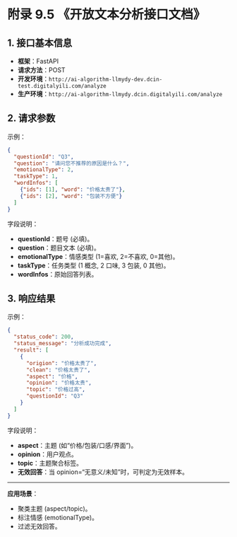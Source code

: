 # 附录 9.5 《开放文本分析接口文档》

## 1. 接口基本信息
- **框架**：FastAPI  
- **请求方法**：POST  
- **开发环境**：`http://ai-algorithm-llmydy-dev.dcin-test.digitalyili.com/analyze`  
- **生产环境**：`http://ai-algorithm-llmydy.dcin.digitalyili.com/analyze`  

## 2. 请求参数

示例：
```json
{
  "questionId": "Q3",
  "question": "请问您不推荐的原因是什么？",
  "emotionalType": 2,
  "taskType": 1,
  "wordInfos": [
    {"ids": [1], "word": "价格太贵了"},
    {"ids": [2], "word": "包装不方便"}
  ]
}
```

字段说明：
- **questionId**：题号 (必填)。  
- **question**：题目文本 (必填)。  
- **emotionalType**：情感类型 (1=喜欢, 2=不喜欢, 0=其他)。  
- **taskType**：任务类型 (1 概念, 2 口味, 3 包装, 0 其他)。  
- **wordInfos**：原始回答列表。  

## 3. 响应结果

示例：
```json
{
  "status_code": 200,
  "status_message": "分析成功完成",
  "result": [
    {
      "origion": "价格太贵了",
      "clean": "价格太贵了",
      "aspect": "价格",
      "opinion": "价格太贵",
      "topic": "价格过高",
      "questionId": "Q3"
    }
  ]
}
```

字段说明：
- **aspect**：主题 (如“价格/包装/口感/界面”)。  
- **opinion**：用户观点。  
- **topic**：主题聚合标签。  
- **无效回答**：当 opinion=“无意义/未知”时，可判定为无效样本。  

---

**应用场景**：  
- 聚类主题 (aspect/topic)。  
- 标注情感 (emotionalType)。  
- 过滤无效回答。  
